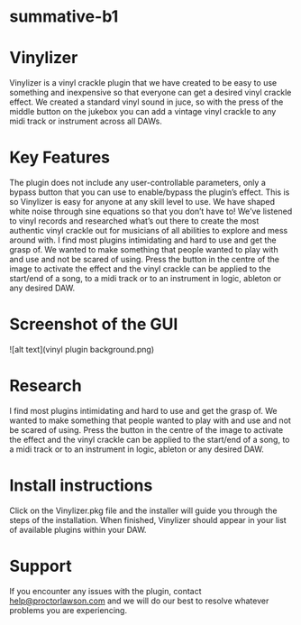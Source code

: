 # summative-b1
# Vinylizer
Vinylizer is a vinyl crackle plugin that we have created to be easy to use something and inexpensive so that everyone can get a desired vinyl crackle effect. We created a standard vinyl sound in juce, so with the press of the middle button on the jukebox you can add a vintage vinyl crackle to any midi track or instrument across all DAWs. 
# Key Features
The plugin does not include any user-controllable parameters, only a bypass button that you can use to enable/bypass the plugin’s effect. This is so Vinylizer is easy for anyone at any skill level to use. We have shaped white noise through sine equations so that you don’t have to! We’ve listened to vinyl records and researched what’s out there to create the most authentic vinyl crackle out for musicians of all abilities to explore and mess around with. I find most plugins intimidating and hard to use and get the grasp of. We wanted to make something that people wanted to play with and use and not be scared of using. Press the button in the centre of the image to activate the effect and the vinyl crackle can be applied to the start/end of a song, to a midi track or to an instrument in logic, ableton or any desired DAW. 
# Screenshot of the GUI
 ![alt text](vinyl plugin background.png)
 
# Research
I find most plugins intimidating and hard to use and get the grasp of. We wanted to make something that people wanted to play with and use and not be scared of using. Press the button in the centre of the image to activate the effect and the vinyl crackle can be applied to the start/end of a song, to a midi track or to an instrument in logic, ableton or any desired DAW. 
# Install instructions
Click on the Vinylizer.pkg file and the installer will guide you through the steps of the installation. When finished, Vinylizer should appear in your list of available plugins within your DAW.
# Support
If you encounter any issues with the plugin, contact help@proctorlawson.com and we will do our best to resolve whatever problems you are experiencing.
